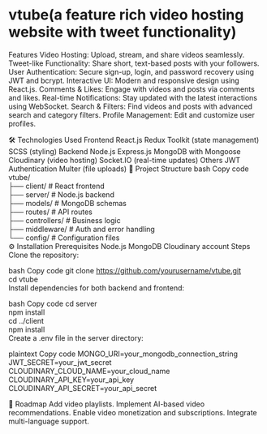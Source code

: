 # vtube(a feature rich video hosting website with tweet functionality)

Features
Video Hosting: Upload, stream, and share videos seamlessly.
Tweet-like Functionality: Share short, text-based posts with your followers.
User Authentication: Secure sign-up, login, and password recovery using JWT and bcrypt.
Interactive UI: Modern and responsive design using React.js.
Comments & Likes: Engage with videos and posts via comments and likes.
Real-time Notifications: Stay updated with the latest interactions using WebSocket.
Search & Filters: Find videos and posts with advanced search and category filters.
Profile Management: Edit and customize user profiles.

🛠️ Technologies Used
Frontend
React.js
Redux Toolkit (state management)
SCSS (styling)
Backend
Node.js
Express.js
MongoDB with Mongoose
Cloudinary (video hosting)
Socket.IO (real-time updates)
Others
JWT Authentication
Multer (file uploads)
📁 Project Structure
bash
Copy code
vtube/  
├── client/ # React frontend  
├── server/ # Node.js backend  
├── models/ # MongoDB schemas  
├── routes/ # API routes  
├── controllers/ # Business logic  
├── middleware/ # Auth and error handling  
└── config/ # Configuration files  
⚙️ Installation
Prerequisites
Node.js
MongoDB
Cloudinary account
Steps
Clone the repository:

bash
Copy code
git clone https://github.com/yourusername/vtube.git  
cd vtube  
Install dependencies for both backend and frontend:

bash
Copy code
cd server  
npm install  
cd ../client  
npm install  
Create a .env file in the server directory:

plaintext
Copy code
MONGO_URI=your_mongodb_connection_string  
JWT_SECRET=your_jwt_secret  
CLOUDINARY_CLOUD_NAME=your_cloud_name  
CLOUDINARY_API_KEY=your_api_key  
CLOUDINARY_API_SECRET=your_api_secret

🎯 Roadmap
Add video playlists.
Implement AI-based video recommendations.
Enable video monetization and subscriptions.
Integrate multi-language support.

